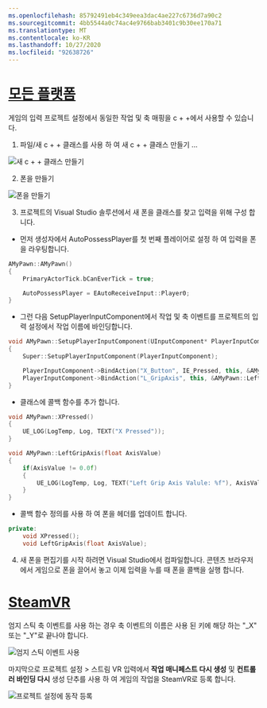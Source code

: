 ```yaml
---
ms.openlocfilehash: 85792491eb4c349eea3dac4ae227c6736d7a90c2
ms.sourcegitcommit: 4bb5544a0c74ac4e9766bab3401c9b30ee170a71
ms.translationtype: MT
ms.contentlocale: ko-KR
ms.lasthandoff: 10/27/2020
ms.locfileid: "92638726"
---
```

# <a name="all-platforms"></a>[모든 플랫폼](#tab/all)

게임의 입력 프로젝트 설정에서 동일한 작업 및 축 매핑을 c + +에서 사용할 수 있습니다.

1. 파일/새 c + + 클래스를 사용 하 여 새 c + + 클래스 만들기 ...

![새 c + + 클래스 만들기](../images/reverb-g2-img-11.png)

2. 폰을 만들기

![폰을 만들기](../images/reverb-g2-img-12.png)

3. 프로젝트의 Visual Studio 솔루션에서 새 폰을 클래스를 찾고 입력을 위해 구성 합니다.
* 먼저 생성자에서 AutoPossessPlayer를 첫 번째 플레이어로 설정 하 여 입력을 폰을 라우팅합니다.

```cpp
AMyPawn::AMyPawn()
{
    PrimaryActorTick.bCanEverTick = true;

    AutoPossessPlayer = EAutoReceiveInput::Player0;
}
```

* 그런 다음 SetupPlayerInputComponent에서 작업 및 축 이벤트를 프로젝트의 입력 설정에서 작업 이름에 바인딩합니다.

```cpp
void AMyPawn::SetupPlayerInputComponent(UInputComponent* PlayerInputComponent)
{
    Super::SetupPlayerInputComponent(PlayerInputComponent);

    PlayerInputComponent->BindAction("X_Button", IE_Pressed, this, &AMyPawn::XPressed);
    PlayerInputComponent->BindAction("L_GripAxis", this, &AMyPawn::LeftGripAxis);
}
```

* 클래스에 콜백 함수를 추가 합니다.

```cpp
void AMyPawn::XPressed()
{
    UE_LOG(LogTemp, Log, TEXT("X Pressed"));
}

void AMyPawn::LeftGripAxis(float AxisValue)
{
    if(AxisValue != 0.0f) 
    {
        UE_LOG(LogTemp, Log, TEXT("Left Grip Axis Valule: %f"), AxisValue);
    }
}
```

* 콜백 함수 정의를 사용 하 여 폰을 헤더를 업데이트 합니다.

```cpp
private:
    void XPressed();
    void LeftGripAxis(float AxisValue);
```

4. 새 폰을 편집기를 시작 하려면 Visual Studio에서 컴파일합니다. 콘텐츠 브라우저에서 게임으로 폰을 끌어서 놓고 이제 입력을 누를 때 폰을 콜백을 실행 합니다.

# <a name="steamvr"></a>[SteamVR](#tab/steamvr)

엄지 스틱 축 이벤트를 사용 하는 경우 축 이벤트의 이름은 사용 된 키에 해당 하는 "_X" 또는 "_Y"로 끝나야 합니다.

![엄지 스틱 이벤트 사용](../images/reverb-g2-img-09.png)

마지막으로 프로젝트 설정 > 스트림 VR 입력에서 **작업 매니페스트 다시 생성** 및 **컨트롤러 바인딩 다시** 생성 단추를 사용 하 여 게임의 작업을 SteamVR로 등록 합니다.

![프로젝트 설정에 동작 등록](../images/reverb-g2-img-10.png)


